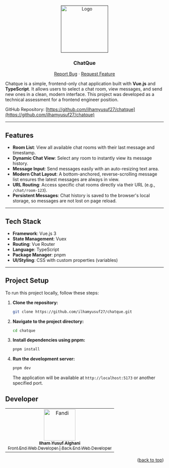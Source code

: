 <br />
<div align="center">
  <a href="">
    <img src="https://img.icons8.com/?size=100&id=13724&format=png&color=000000" alt="Logo" width="150px">
  </a>

  <h3 align="center">ChatQue</h3>

  <p align="center">
    <a href="https://github.com/ilhamyusuf27/chatque/issues">Report Bug</a>
    ·
    <a href="https://github.com/ilhamyusuf27/chatque/issues">Request Feature</a>
  </p>
</div>

Chatque is a simple, frontend-only chat application built with **Vue.js** and **TypeScript**. It allows users to select a chat room, view messages, and send new ones in a clean, modern interface. This project was developed as a technical assessment for a frontend engineer position.

GitHub Repository: [https://github.com/ilhamyusuf27/chatque](https://github.com/ilhamyusuf27/chatque)

---

## Features

- **Room List**: View all available chat rooms with their last message and timestamp.
- **Dynamic Chat View**: Select any room to instantly view its message history.
- **Message Input**: Send messages easily with an auto-resizing text area.
- **Modern Chat Layout**: A bottom-anchored, reverse-scrolling message list ensures the latest messages are always in view.
- **URL Routing**: Access specific chat rooms directly via their URL (e.g., `/chat/room-123`).
- **Persistent Messages**: Chat history is saved to the browser's local storage, so messages are not lost on page reload.

---

## Tech Stack

- **Framework**: Vue.js 3
- **State Management**: Vuex
- **Routing**: Vue Router
- **Language**: TypeScript
- **Package Manager**: pnpm
- **UI/Styling**: CSS with custom properties (variables)

---

## Project Setup

To run this project locally, follow these steps:

1.  **Clone the repository:**

    ```sh
    git clone https://github.com/ilhamyusuf27/chatque.git
    ```

2.  **Navigate to the project directory:**

    ```sh
    cd chatque
    ```

3.  **Install dependencies using pnpm:**

    ```sh
    pnpm install
    ```

4.  **Run the development server:**

    ```sh
    pnpm dev
    ```

    The application will be available at `http://localhost:5173` or another specified port.

## Developer

<center>
  <table>
    <tr>
      <td align="center">
        <a href="https://github.com/ilhamyusuf27">
          <img width="100" src="https://avatars.githubusercontent.com/u/43610978?s=400&u=76c4f9fc270cb7cb6e82570927b32973161aa970&v=4" alt="Fandi"><br/>
          <sub><b>Ilham Yusuf Alghani</b></sub> <br/>
          <sub>Front End Web Developer | Back End Web Developer</sub>
        </a>
      </td>
  </table>
</center>

<p align="right">(<a href="#top">back to top</a>)</p>
